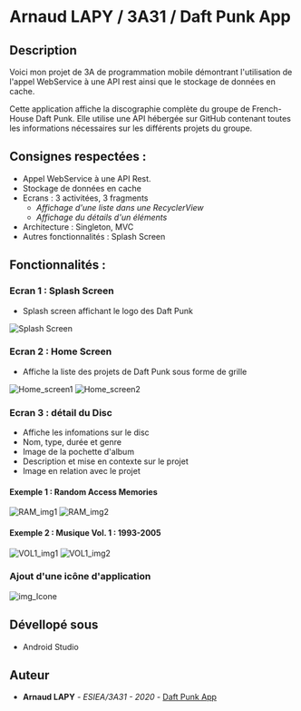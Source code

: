 # Arnaud LAPY / 3A31 / Daft Punk App

## Description

Voici mon projet de 3A de programmation mobile démontrant l'utilisation de l'appel WebService à une API rest ainsi que le stockage de données en cache.

Cette application affiche la discographie complète du groupe de French-House Daft Punk. Elle utilise une API hébergée sur GitHub contenant toutes les informations nécessaires sur les différents projets du groupe.

## Consignes respectées :

* Appel WebService à une API Rest.
* Stockage de données en cache
* Ecrans : 3 activitées, 3 fragments
  *  *Affichage d'une liste dans une RecyclerView*
  *  *Affichage du détails d'un éléments* 
* Architecture : Singleton, MVC
* Autres fonctionnalités : Splash Screen

## Fonctionnalités :

### Ecran 1 : Splash Screen

* Splash screen affichant le logo des Daft Punk

![Splash Screen](img_Splash_Screen.png)

### Ecran 2 : Home Screen

* Affiche la liste des projets de Daft Punk sous forme de grille

![Home_screen1](img_Home_1.png) ![Home_screen2](img_Home_2.png)

### Ecran 3 : détail du Disc

* Affiche les infomations sur le disc
 * Nom, type, durée et genre
 * Image de la pochette d'album
 * Description et mise en contexte sur le projet
 * Image en relation avec le projet

#### Exemple 1 : Random Access Memories

![RAM_img1](img_detail_screen_RAM_1.png) ![RAM_img2](img_detail_screen_RAM_2.png)

#### Exemple 2 : Musique Vol. 1 : 1993-2005

![VOL1_img1](img_detail_screen_Vol1_1.png) ![VOL1_img2](img_detail_screen_Vol1_2.png)

### Ajout d'une icône d'application

![img_Icone](Icone_App.png)


## Dévellopé sous 

* Android Studio

## Auteur

* **Arnaud LAPY** - *ESIEA/3A31 - 2020* - [Daft Punk App](https://github.com/arnaudlapy/TD3)

